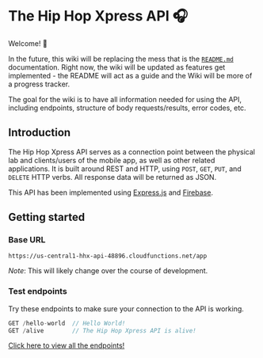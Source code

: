 # The Hip Hop Xpress API 🎧 
Welcome! 👋 

In the future, this wiki will be replacing the mess that is the [`README.md`](https://github.com/Hip-Hop-Xpress/hhx-api/blob/master/README.md) documentation. Right now, the wiki will be updated as features get implemented - the README will act as a guide and the Wiki will be more of a progress tracker.

The goal for the wiki is to have all information needed for using the API, including endpoints, structure of body requests/results, error codes, etc.

## Introduction

The Hip Hop Xpress API serves as a connection point between the physical lab and clients/users of the mobile app, as well as other related applications. It is built around REST and HTTP, using `POST`, `GET`, `PUT`, and `DELETE` HTTP verbs. All response data will be returned as JSON.

This API has been implemented using [Express.js](https://expressjs.com/) and [Firebase](https://firebase.google.com/).

## Getting started

### Base URL
```
https://us-central1-hhx-api-48896.cloudfunctions.net/app
```
_Note_: This will likely change over the course of development.

### Test endpoints
Try these endpoints to make sure your connection to the API is working.
```javascript
GET /hello-world  // Hello World!
GET /alive        // The Hip Hop Xpress API is alive!
```

[Click here to view all the endpoints!](Endpoints)
